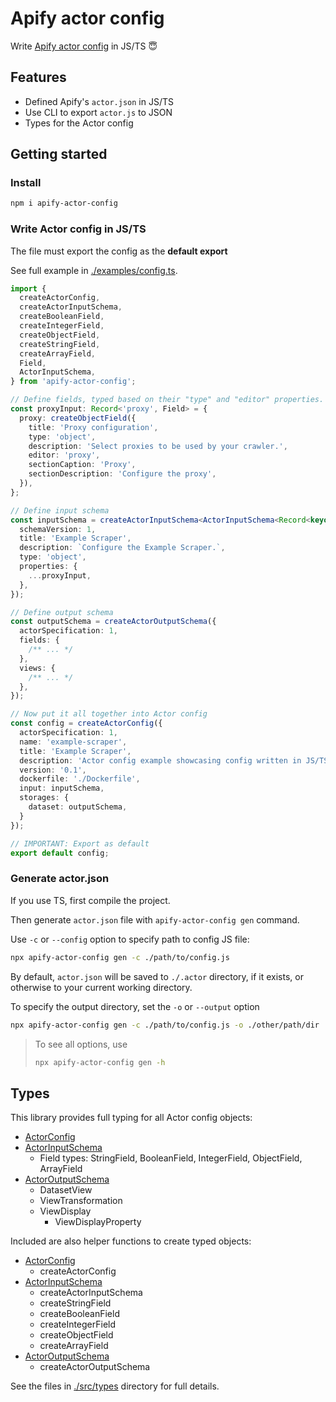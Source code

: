 # Apify actor config

Write [Apify actor config](https://docs.apify.com/platform/actors/development/actor-config) in JS/TS 😇

## Features
- Defined Apify's `actor.json` in JS/TS
- Use CLI to export `actor.js` to JSON
- Types for the Actor config

## Getting started

### Install

```sh
npm i apify-actor-config
```

### Write Actor config in JS/TS

The file must export the config as the **default export**

See full example in [./examples/config.ts](./examples/config.ts).

```ts
import {
  createActorConfig,
  createActorInputSchema,
  createBooleanField,
  createIntegerField,
  createObjectField,
  createStringField,
  createArrayField,
  Field,
  ActorInputSchema,
} from 'apify-actor-config';

// Define fields, typed based on their "type" and "editor" properties.
const proxyInput: Record<'proxy', Field> = {
  proxy: createObjectField({
    title: 'Proxy configuration',
    type: 'object',
    description: 'Select proxies to be used by your crawler.',
    editor: 'proxy',
    sectionCaption: 'Proxy',
    sectionDescription: 'Configure the proxy',
  }),
};

// Define input schema
const inputSchema = createActorInputSchema<ActorInputSchema<Record<keyof ActorInput, Field>>>({
  schemaVersion: 1,
  title: 'Example Scraper',
  description: `Configure the Example Scraper.`,
  type: 'object',
  properties: {
    ...proxyInput,
  },
});

// Define output schema
const outputSchema = createActorOutputSchema({
  actorSpecification: 1,
  fields: {
    /** ... */
  },
  views: {
    /** ... */
  },
});

// Now put it all together into Actor config
const config = createActorConfig({
  actorSpecification: 1,
  name: 'example-scraper',
  title: 'Example Scraper',
  description: 'Actor config example showcasing config written in JS/TS',
  version: '0.1',
  dockerfile: './Dockerfile',
  input: inputSchema,
  storages: { 
    dataset: outputSchema,
  }
});

// IMPORTANT: Export as default
export default config;
```

### Generate actor.json

If you use TS, first compile the project.

Then generate `actor.json` file with `apify-actor-config gen` command.

Use `-c` or `--config` option to specify path to config JS file:

```sh
npx apify-actor-config gen -c ./path/to/config.js
```

By default, `actor.json` will be saved to `./.actor` directory, if it exists, or otherwise to your current working directory.

To specify the output directory, set the `-o` or `--output` option

```sh
npx apify-actor-config gen -c ./path/to/config.js -o ./other/path/dir
```

> To see all options, use
>
> ```sh
> npx apify-actor-config gen -h
> ```

## Types

This library provides full typing for all Actor config objects:
- [ActorConfig](./src/types/config.ts)
- [ActorInputSchema](./src/types/inputSchema.ts)
  - Field types: StringField, BooleanField, IntegerField, ObjectField, ArrayField
- [ActorOutputSchema](./src/types/outputSchema.ts)
  - DatasetView
  - ViewTransformation
  - ViewDisplay
    - ViewDisplayProperty

Included are also helper functions to create typed objects:
- [ActorConfig](./src/types/config.ts)
  - createActorConfig
- [ActorInputSchema](./src/types/inputSchema.ts)
  - createActorInputSchema
  - createStringField
  - createBooleanField
  - createIntegerField
  - createObjectField
  - createArrayField
- [ActorOutputSchema](./src/types/outputSchema.ts)
  - createActorOutputSchema

See the files in [./src/types](./src/types/) directory for full details.